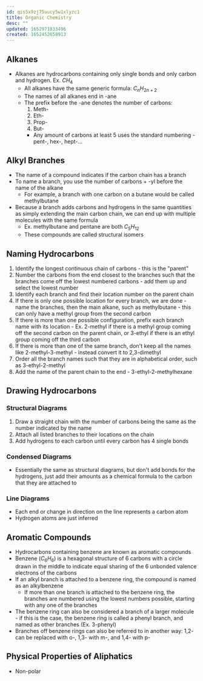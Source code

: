 ```yaml
---
id: qis5x9zj75uucy5w1xlyzc1
title: Organic Chemistry
desc: ""
updated: 1652971833496
created: 1652452658913
---
```


## Alkanes

-   Alkanes are hydrocarbons containing only single bonds and only carbon and hydrogen. Ex. $CH_4$
    -   All alkanes have the same generic formula: $C_nH_{2n+2}$
    -   The names of all alkanes end in -ane
    -   The prefix before the -ane denotes the number of carbons:
        1. Meth-
        1. Eth-
        1. Prop-
        1. But-
        -   Any amount of carbons at least 5 uses the standard numbering - pent-, hex-, hept-...

## Alkyl Branches

-   The name of a compound indicates if the carbon chain has a branch
-   To name a branch, you use the number of carbons + -yl before the name of the alkane
    -   For example, a branch with one carbon on a butane would be called methylbutane
-   Because a branch adds carbons and hydrogens in the same quantities as simply extending the main carbon chain, we can end up with multiple molecules with the same formula
    -   Ex. methylbutane and pentane are both $C_5H_{12}$
    -   These compounds are called structural isomers

## Naming Hydrocarbons

1. Identify the longest continuous chain of carbons - this is the "parent"
1. Number the carbons from the end closest to the branches such that the branches come off the lowest numbered carbons - add them up and select the lowest number
1. Identify each branch and find their location number on the parent chain
1. If there is only one possible location for every branch, we are done - name the branches, then the main alkane, such as methylbutane - this can only have a methyl group from the second carbon
1. If there is more than one possible configuration, prefix each branch name with its location - Ex. 2-methyl if there is a methyl group coming off the second carbon on the parent chain, or 3-ethyl if there is an ethyl group coming off the third carbon
1. If there is more than one of the same branch, don't keep all the names like 2-methyl-3-methyl - instead convert it to 2,3-dimethyl
1. Order all the branch names such that they are in alphabetical order, such as 3-ethyl-2-methyl
1. Add the name of the parent chain to the end - 3-ethyl-2-methylhexane

## Drawing Hydrocarbons

### Structural Diagrams

1. Draw a straight chain with the number of carbons being the same as the number indicated by the name
1. Attach all listed branches to their locations on the chain
1. Add hydrogens to each carbon until every carbon has 4 single bonds

### Condensed Diagrams

-   Essentially the same as structural diagrams, but don't add bonds for the hydrogens, just add their amounts as a chemical formula to the carbon that they are attached to

### Line Diagrams

-   Each end or change in direction on the line represents a carbon atom
-   Hydrogen atoms are just inferred

## Aromatic Compounds

-   Hydrocarbons containing benzene are known as aromatic compounds
-   Benzene ($C_6H_6$) is a hexagonal structure of 6 carbons with a circle drawn in the middle to indicate equal sharing of the 6 unbonded valence electrons of the carbons
-   If an alkyl branch is attached to a benzene ring, the compound is named as an alkylbenzene
    -   If more than one branch is attached to the benzene ring, the branches are numbered using the lowest numbers possible, starting with any one of the branches
-   The benzene ring can also be considered a branch of a larger molecule - if this is the case, the benzene ring is called a phenyl branch, and named as other branches (Ex. 3-phenyl)
-   Branches off benzene rings can also be referred to in another way: 1,2- can be replaced with o-, 1,3- with m-, and 1,4- with p-

## Physical Properties of Aliphatics

-   Non-polar

